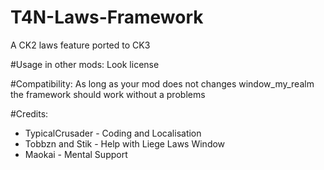 # T4N-Laws-Framework
A CK2 laws feature ported to CK3

#Usage in other mods:
Look license

#Compatibility:
As long as your mod does not changes window_my_realm the framework should work without a problems

#Credits:
* TypicalCrusader - Coding and Localisation
* Tobbzn and Stik - Help with Liege Laws Window
* Maokai - Mental Support
